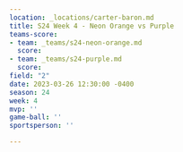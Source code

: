 ```yaml
---
location: _locations/carter-baron.md
title: S24 Week 4 - Neon Orange vs Purple
teams-score:
- team: _teams/s24-neon-orange.md
  score: 
- team: _teams/s24-purple.md
  score: 
field: "2"
date: 2023-03-26 12:30:00 -0400
season: 24
week: 4
mvp: ''
game-ball: ''
sportsperson: ''

---
```

